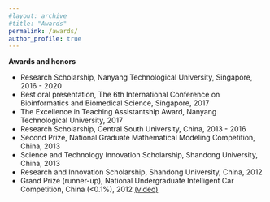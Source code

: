 ```yaml
---
#layout: archive
#title: "Awards"
permalink: /awards/
author_profile: true
---
```


<b>Awards and honors</b>
- Research Scholarship, Nanyang Technological University, Singapore, 2016 - 2020  
- Best oral presentation, The 6th International Conference on Bioinformatics and Biomedical Science, Singapore, 2017   
- The Excellence in Teaching Assistantship Award, Nanyang Technological University, 2017   
- Research Scholarship, Central South University, China, 2013 - 2016  
- Second Prize, National Graduate Mathematical Modeling Competition, China, 2013  
- Science and Technology Innovation Scholarship, Shandong University, China, 2013  
- Research and Innovation Scholarship, Shandong University, China, 2012  
- Grand Prize (runner-up), National Undergraduate Intelligent Car Competition, China (<0.1%), 2012  <a href="https://drive.google.com/file/d/1kber6JpINgj18coxI5XmV4I2bwgHdVDu/view?usp=sharing">(video)</a>  
